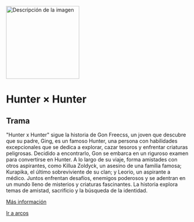 <img src="https://github.com/user-attachments/assets/db73a201-34c9-47c1-8466-67ed6ccab2a0" alt="Descripción de la imagen" width="200" />


# **Hunter × Hunter** # 

## Trama ##
"Hunter x Hunter" sigue la historia de Gon Freecss, un joven que descubre que su padre, Ging, es un famoso Hunter, una persona con habilidades excepcionales que se dedica a explorar, cazar tesoros y enfrentar criaturas peligrosas. Decidido a encontrarlo, Gon se embarca en un riguroso examen para convertirse en Hunter. A lo largo de su viaje, forma amistades con otros aspirantes, como Killua Zoldyck, un asesino de una familia famosa; Kurapika, el último sobreviviente de su clan; y Leorio, un aspirante a médico. Juntos enfrentan desafíos, enemigos poderosos y se adentran en un mundo lleno de misterios y criaturas fascinantes. La historia explora temas de amistad, sacrificio y la búsqueda de la identidad.

[Más información](https://es.wikipedia.org/wiki/Hunter_%C3%97_Hunter)

[Ir a arcos](arcos.md)
